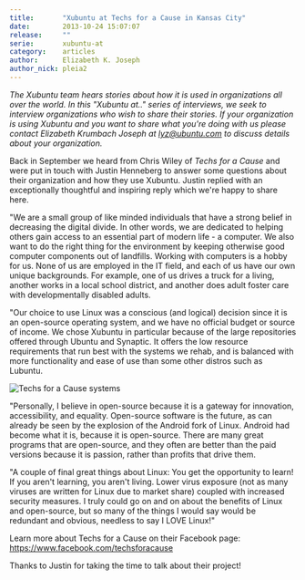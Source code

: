 ```yaml
---
title:       "Xubuntu at Techs for a Cause in Kansas City"
date:        2013-10-24 15:07:07
release:     ""
serie:       xubuntu-at
category:    articles
author:      Elizabeth K. Joseph
author_nick: pleia2
---
```


*The Xubuntu team hears stories about how it is used in organizations all over the world. In this "Xubuntu at.." series of interviews, we seek to interview organizations who wish to share their stories. If your organization is using Xubuntu and you want to share what you're doing with us please contact Elizabeth Krumbach Joseph at lyz@ubuntu.com to discuss details about your organization.*

Back in September we heard from Chris Wiley of *Techs for a Cause* and were put in touch with Justin Henneberg to answer some questions about their organization and how they use Xubuntu. Justin replied with an exceptionally thoughtful and inspiring reply which we're happy to share here.

"We are a small group of like minded individuals that have a strong belief in decreasing the digital divide. In other words, we are dedicated to helping others gain access to an essential part of modern life - a computer. We also want to do the right thing for the environment by keeping otherwise good computer components out of landfills. Working with computers is a hobby for us. None of us are employed in the IT field, and each of us have our own unique backgrounds. For example, one of us drives a truck for a living, another works in a local school district, and another does adult foster care with developmentally disabled adults.

"Our choice to use Linux was a conscious (and logical) decision since it is an open-source operating system, and we have no official budget or source of income. We chose Xubuntu in particular because of the large repositories offered through Ubuntu and Synaptic. It offers the low resource requirements that run best with the systems we rehab, and is balanced with more functionality and ease of use than some other distros such as Lubuntu.

![Techs for a Cause systems](/assets/articles/series/techsforacausesystems-400x300.jpg)

"Personally, I believe in open-source because it is a gateway for innovation, accessibility, and equality. Open-source software is the future, as can already be seen by the explosion of the Android fork of Linux. Android had become what it is, because it is open-source. There are many great programs that are open-source, and they often are better than the paid versions because it is passion, rather than profits that drive them.

"A couple of final great things about Linux: You get the opportunity to learn! If you aren't learning, you aren't living. Lower virus exposure (not as many viruses are written for Linux due to market share) coupled with increased security measures. I truly could go on and on about the benefits of Linux and open-source, but so many of the things I would say would be redundant and obvious, needless to say I LOVE Linux!"

Learn more about Techs for a Cause on their Facebook page: <https://www.facebook.com/techsforacause>

Thanks to Justin for taking the time to talk about their project!
